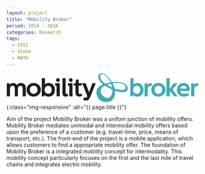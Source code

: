 ```yaml
---
layout: project
title: "Mobility Broker"
period: 2014 - 2016
categories: Research
tags:
  - IXSI
  - SteVe
  - RWTH
---
```


![{{ page.title }}](../assets/images/mobro.svg){:class="img-responsive" :alt="{{ page.title }}"}

Aim of the project Mobility Broker was a unifom junction of mobility offers.
Mobility Broker mediates unimodal and intermodal mobility offers based upon the preference of a customer (e.g. travel-time, price, means of transport, etc.).
The front-end of the project is a mobile application, which allows customers to find a appropriate mobility offer.
The foundation of Mobility Broker is a integrated mobility concept for intermodality. 
This mobility concept particularly focuses on the first and the last mile of travel chains and integrates electro mobility.